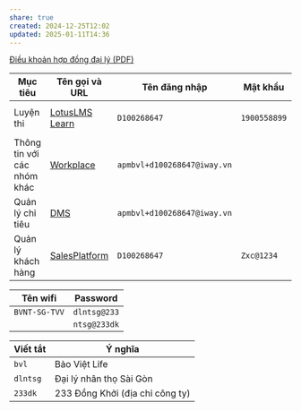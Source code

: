 ```yaml
---
share: true
created: 2024-12-25T12:02
updated: 2025-01-11T14:36
---
```

[Điều khoản hợp đồng đại lý (PDF)](https://www.baovietnhantho.com.vn/storage/9732811b-4911-4e32-b18e-533b77e8d948/Dieu-khoan-H%C4%90%C4%90L_phienban092022.pdf)

| Mục tiêu                    | Tên gọi và URL                                     | Tên đăng nhập               | Mật khẩu     | Ghi chú                                 |
| --------------------------- | -------------------------------------------------- | --------------------------- | ------------ | --------------------------------------- |
| Luyện thi                   | [LotusLMS Learn](https://bvl.lotuslms.com/student) | `D100268647`                | `1900558899` | Có app đt. Tên miền: `bvl.lotuslms.com` |
| Thông tin với các nhóm khác | [Workplace](https://work.me/1SVvAg4VEik0VVz)       | `apmbvl+d100268647@iway.vn` |              |                                         |
| Quản lý chỉ tiêu            | [DMS](https://dms.baovietnhantho.com.vn)           | `apmbvl+d100268647@iway.vn` |              |                                         |
| Quản lý khách hàng          | [SalesPlatform](https://sp.baovietnhantho.com.vn)  | `D100268647`                | `Zxc@1234`   |                                         |

| Tên wifi      | Password     |
| ------------- | ------------ |
| `BVNT-SG-TVV` | `dlntsg@233` |
|               | `ntsg@233dk` |

| Viết tắt | Ý nghĩa                         |
| -------- | ------------------------------- |
| `bvl`    | Bảo Việt Life                   |
| `dlntsg` | Đại lý nhân thọ Sài Gòn         |
| `233dk`  | 233 Đồng Khởi (địa chỉ công ty) |
